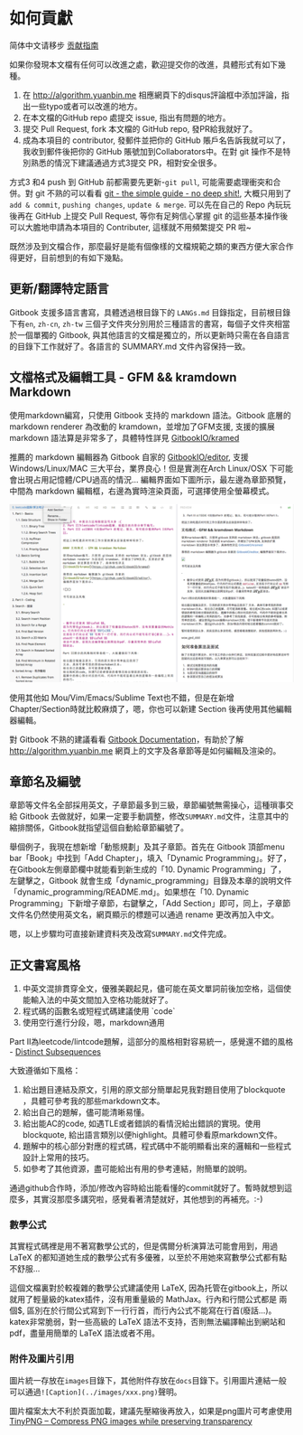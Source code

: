 # 如何貢獻

简体中文请移步 [贡献指南](https://github.com/billryan/algorithm-exercise/blob/master/contributing_zh-cn.md)

如果你發現本文檔有任何可以改進之處，歡迎提交你的改進，具體形式有如下幾種。

1. 在 <http://algorithm.yuanbin.me> 相應網頁下的disqus評論框中添加評論，指出一些typo或者可以改進的地方。
2. 在本文檔的GitHub repo 處提交 issue, 指出有問題的地方。
3. 提交 Pull Request, fork 本文檔的 GitHub repo, 發PR給我就好了。
4. 成為本項目的 contributor, 發郵件並把你的 GitHub 賬戶名告訴我就可以了，我收到郵件後把你的 GitHub 賬號加到Collaborators中。在對 git 操作不是特別熟悉的情況下建議通過方式3提交 PR，相對安全很多。

方式3 和4 push 到 GitHub 前都需要先更新-`git pull`, 可能需要處理衝突和合併。對 git 不熟的可以看看 [git - the simple guide - no deep shit!](http://rogerdudler.github.io/git-guide/), 大概只用到了 `add & commit`, `pushing changes`, `update & merge`. 可以先在自己的 Repo 內玩玩後再在 GitHub 上提交 Pull Request, 等你有足夠信心掌握 git 的這些基本操作後可以大膽地申請為本項目的 Contributer, 這樣就不用頻繁提交 PR 啦~

既然涉及到文檔合作，那麼最好是能有個像樣的文檔規範之類的東西方便大家合作得更好，目前想到的有如下幾點。

## 更新/翻譯特定語言

Gitbook 支援多語言書寫，具體透過根目錄下的 `LANGs.md` 目錄指定，目前根目錄下有`en`, `zh-cn`, `zh-tw` 三個子文件夾分別用於三種語言的書寫，每個子文件夾相當於一個單獨的 Gitbook, 與其他語言的文檔是獨立的，所以更新時只需在各自語言的目錄下工作就好了。各語言的 SUMMARY.md 文件內容保持一致。

## 文檔格式及編輯工具 - GFM && kramdown Markdown

使用markdown編寫，只使用 Gitbook 支持的 markdown 語法。Gitbook 底層的 markdown renderer 為改動的 kramdown，並增加了GFM支援, 支援的擴展 markdown 語法算是非常多了，具體特性詳見 [GitbookIO/kramed](https://github.com/GitbookIO/kramed)

推薦的 markdown 編輯器為 Gitbook 自家的 [GitbookIO/editor](https://github.com/GitbookIO/editor), 支援 Windows/Linux/MAC 三大平台，業界良心！但是實測在Arch Linux/OSX 下可能會出現占用記憶體/CPU過高的情況... 編輯界面如下圖所示，最左邊為章節預覽，中間為 markdown 編輯框，右邊為實時渲染頁面，可選擇使用全螢幕模式。

![Gitbook Editor](./images/gitbook_editor.png)

使用其他如 Mou/Vim/Emacs/Sublime Text也不錯，但是在新增Chapter/Section時就比較麻煩了，嗯，你也可以新建 Section 後再使用其他編輯器編輯。

對 Gitbook 不熟的建議看看 [Gitbook Documentation](http://help.gitbook.com/)，有助於了解 http://algorithm.yuanbin.me 網頁上的文字及各章節等是如何編輯及渲染的。

## 章節名及編號

章節等文件名全部採用英文，子章節最多到三級，章節編號無需操心，這種瑣事交給 Gitbook 去做就好，如果一定要手動調整，修改`SUMMARY.md`文件，注意其中的縮排關係，Gitbook就指望這個自動給章節編號了。

舉個例子，我現在想新增「動態規劃」及其子章節。首先在 Gitbook 頂部menu bar「Book」中找到「Add Chapter」，填入「Dynamic Programming」。好了，在Gitbook左側章節欄中就能看到新生成的「10. Dynamic Programming」了，左鍵擊之，Gitbook 就會生成「dynamic_programming」目錄及本章的說明文件「dynamic_programming/README.md」。如果想在「10. Dynamic Programming」下新增子章節，右鍵擊之，「Add Section」即可，同上，子章節文件名仍然使用英文名，網頁顯示的標題可以通過 rename 更改再加入中文。

嗯，以上步驟均可直接新建資料夾及改寫`SUMMARY.md`文件完成。

## 正文書寫風格

1. 中英文混排貫穿全文，優雅美觀起見，儘可能在英文單詞前後加空格，這個使能輸入法的中英文間加入空格功能就好了。
2. 程式碼的函數名或短程式碼建議使用 \`code\`
3. 使用空行進行分段，嗯，markdown通用

Part II為leetcode/lintcode題解，這部分的風格相對容易統一，感覺還不錯的風格 - [Distinct Subsequences](https://github.com/billryan/algorithm-exercise/blob/master/zh-cn/dynamic_programming/distinct_subsequences.md)

大致遵循如下風格：

1. 給出題目連結及原文，引用的原文部分簡單起見我對題目使用了blockquote ，具體可參考我的那些markdown文本。
2. 給出自己的題解，儘可能清晰易懂。
3. 給出能AC的code, 如遇TLE或者錯誤的看情況給出錯誤的實現。使用blockquote, 給出語言類別以便highlight。具體可參看原markdown文件。
4. 題解中的核心部分對應的程式碼，程式碼中不能明顯看出來的邏輯和一些程式設計上常用的技巧。
5. 如參考了其他資源，盡可能給出有用的參考連結，附簡單的說明。

通過github合作時，添加/修改內容時給出能看懂的commit就好了。暫時就想到這麼多，其實沒那麼多講究啦，感覺看著清楚就好，其他想到的再補充。:-)

### 數學公式

其實程式碼裡是用不著寫數學公式的，但是偶爾分析演算法可能會用到，用過 LaTeX 的都知道她生成的數學公式有多優雅，以至於不用她來寫數學公式都有點不舒服...

這個文檔裏對於較複雜的數學公式建議使用 LaTeX, 因為托管在gitbook上，所以就用了輕量級的katex插件，沒有用重量級的 MathJax。行內和行間公式都是 兩個$, 區別在於行間公式寫到下一行行首，而行內公式不能寫在行首(廢話...)。katex非常脆弱，對一些高級的 LaTeX 語法不支持，否則無法編譯輸出到網站和pdf，盡量用簡單的 LaTeX 語法或者不用。

### 附件及圖片引用

圖片統一存放在`images`目錄下，其他附件存放在`docs`目錄下。引用圖片連結一般可以通過`![Caption](../images/xxx.png)`聲明。

圖片檔案太大不利於頁面加載，建議先壓縮後再放入，如果是png圖片可考慮使用 [TinyPNG – Compress PNG images while preserving transparency](https://tinypng.com/)
